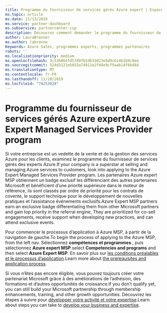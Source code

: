 ```yaml
---
title: Programme du fournisseur de services gérés Azure expert | Espace partenaires
ms.topic: article
ms.date: 11/13/2019
ms.service: partner-dashboard
ms.subservice: partnercenter-csp
description: Découvrez comment demander le programme du fournisseur de services gérés Azure expert, Azure expert MSP.
author: LauraBrenner
ms.author: labrenne
Keywords: Azure Sales, programmes experts, programmes partenaires
robots: ''
ms.localizationpriority: medium
ms.openlocfilehash: 3c53b864fd57d9fb5db33023e5d9c614b2b9c9ee
ms.sourcegitcommit: 524d3121e5053a74911e2fd4e9cf5aab14f6b48d
ms.translationtype: MT
ms.contentlocale: fr-FR
ms.lasthandoff: 11/20/2019
ms.locfileid: "74253028"
---
```

# <a name="azure-expert-managed-services-provider-program"></a><span data-ttu-id="c90f7-104">Programme du fournisseur de services gérés Azure expert</span><span class="sxs-lookup"><span data-stu-id="c90f7-104">Azure Expert Managed Services Provider program</span></span>


<span data-ttu-id="c90f7-105">Si votre entreprise est un vedette de la vente et de la gestion des services Azure pour les clients, examinez le programme du fournisseur de services gérés des experts Azure.</span><span class="sxs-lookup"><span data-stu-id="c90f7-105">If your company is a superstar at selling and managing Azure services to customers, look into applying to the Azure Expert Managed Services Provider program.</span></span> <span data-ttu-id="c90f7-106">Les partenaires Azure expert MSP obtiennent un badge exclusif les différenciant des autres partenaires Microsoft et bénéficient d’une priorité supérieure dans le moteur de référence, ils sont classés par ordre de priorité pour les contrats de covente, le support technique pour le développement de nouvelles pratiques et l’assistance événements exclusifs.</span><span class="sxs-lookup"><span data-stu-id="c90f7-106">Azure Expert MSP partners earn an exclusive badge differentiating them from other Microsoft partners and gain top priority in the referral engine, They are prioritized for co-sell engagements, receive support when developing new practices, and can attend exclusive events.</span></span>

<span data-ttu-id="c90f7-107">Pour commencer le processus d’application à Azure MSP, à partir de la navigation de gauche.</span><span class="sxs-lookup"><span data-stu-id="c90f7-107">To begin the process of applying to the Azure MSP, from the left nav.</span></span> <span data-ttu-id="c90f7-108">Sélectionnez **compétences et programmes** , puis sélectionnez **Azure expert MSP**.</span><span class="sxs-lookup"><span data-stu-id="c90f7-108">select **Competencies and programs** and then select **Azure Expert MSP**.</span></span> <span data-ttu-id="c90f7-109">En savoir plus sur [les conditions préalables et le processus d’application](https://partner.microsoft.com/membership/azure-expert-msp).</span><span class="sxs-lookup"><span data-stu-id="c90f7-109">Learn more about [the prerequisites and application process](https://partner.microsoft.com/membership/azure-expert-msp).</span></span> 

<span data-ttu-id="c90f7-110">Si vous n’êtes pas encore éligible, vous pouvez toujours créer votre partenariat Microsoft grâce à des améliorations de l’adhésion, des formations et d’autres opportunités de croissance.</span><span class="sxs-lookup"><span data-stu-id="c90f7-110">If you don't qualify yet, you can still build your Microsoft partnership through membership enhancements, training, and other growth opportunities.</span></span>
<span data-ttu-id="c90f7-111">Découvrez les étapes à suivre pour [développer votre activité et votre expertise](https://partner.microsoft.com/membership/azure-expert-msp).</span><span class="sxs-lookup"><span data-stu-id="c90f7-111">Learn about steps you can take to [develop your business and expertise](https://partner.microsoft.com/membership/azure-expert-msp).</span></span>

